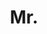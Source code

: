 ---
name: Weishi Wang
title: Mr.
email: 
website: 
note: 
category: Undergraduate Students
photo: 
---